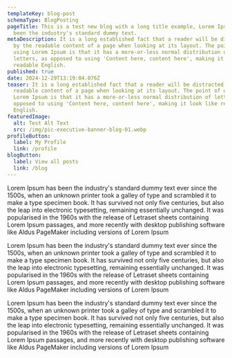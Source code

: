 ```yaml
---
templateKey: blog-post
schemaType: BlogPosting
pageTitle: This is a test new blog with a long title example, Lorem Ipsum has
  been the industry's standard dummy text.
metaDescription: It is a long established fact that a reader will be distracted
  by the readable content of a page when looking at its layout. The point of
  using Lorem Ipsum is that it has a more-or-less normal distribution of
  letters, as opposed to using 'Content here, content here', making it look like
  readable English.
published: true
date: 2024-12-29T13:19:04.076Z
teaser: It is a long established fact that a reader will be distracted by the
  readable content of a page when looking at its layout. The point of using
  Lorem Ipsum is that it has a more-or-less normal distribution of letters, as
  opposed to using 'Content here, content here', making it look like readable
  English.
featuredImage:
  alt: Test Alt Text
  src: /img/pic-executive-banner-blog-01.webp
profileButton:
  label: My Profile
  link: /profile
blogButton:
  label: View all posts
  link: /blog
---
```

Lorem Ipsum has been the industry's standard dummy text ever since the 1500s, when an unknown printer took a galley of type and scrambled it to make a type specimen book. It has survived not only five centuries, but also the leap into electronic typesetting, remaining essentially unchanged. It was popularised in the 1960s with the release of Letraset sheets containing Lorem Ipsum passages, and more recently with desktop publishing software like Aldus PageMaker including versions of Lorem Ipsum

Lorem Ipsum has been the industry's standard dummy text ever since the 1500s, when an unknown printer took a galley of type and scrambled it to make a type specimen book. It has survived not only five centuries, but also the leap into electronic typesetting, remaining essentially unchanged. It was popularised in the 1960s with the release of Letraset sheets containing Lorem Ipsum passages, and more recently with desktop publishing software like Aldus PageMaker including versions of Lorem Ipsum

Lorem Ipsum has been the industry's standard dummy text ever since the 1500s, when an unknown printer took a galley of type and scrambled it to make a type specimen book. It has survived not only five centuries, but also the leap into electronic typesetting, remaining essentially unchanged. It was popularised in the 1960s with the release of Letraset sheets containing Lorem Ipsum passages, and more recently with desktop publishing software like Aldus PageMaker including versions of Lorem Ipsum